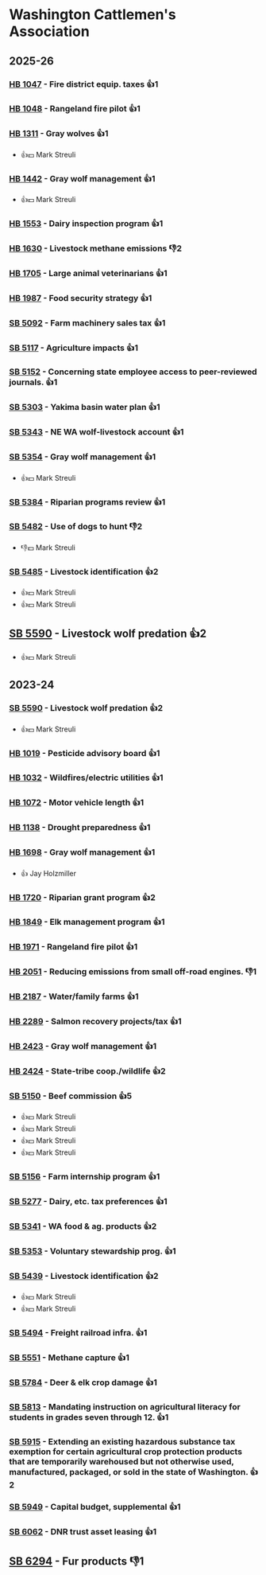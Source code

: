 # Washington Cattlemen's Association
## 2025-26

### [HB 1047](/bill/2025-26/hb/1047/) - Fire district equip. taxes 👍1  

### [HB 1048](/bill/2025-26/hb/1048/) - Rangeland fire pilot 👍1  

### [HB 1311](/bill/2025-26/hb/1311/) - Gray wolves 👍1  
* 👍💵 Mark Streuli

### [HB 1442](/bill/2025-26/hb/1442/) - Gray wolf management 👍1  
* 👍💵 Mark Streuli

### [HB 1553](/bill/2025-26/hb/1553/) - Dairy inspection program 👍1  

### [HB 1630](/bill/2025-26/hb/1630/) - Livestock methane emissions  👎2 

### [HB 1705](/bill/2025-26/hb/1705/) - Large animal veterinarians 👍1  

### [HB 1987](/bill/2025-26/hb/1987/) - Food security strategy 👍1  

### [SB 5092](/bill/2025-26/sb/5092/) - Farm machinery sales tax 👍1  

### [SB 5117](/bill/2025-26/sb/5117/) - Agriculture impacts 👍1  

### [SB 5152](/bill/2025-26/sb/5152/) - Concerning state employee access to peer-reviewed journals. 👍1  

### [SB 5303](/bill/2025-26/sb/5303/) - Yakima basin water plan 👍1  

### [SB 5343](/bill/2025-26/sb/5343/) - NE WA wolf-livestock account 👍1  

### [SB 5354](/bill/2025-26/sb/5354/) - Gray wolf management 👍1  
* 👍💵 Mark Streuli

### [SB 5384](/bill/2025-26/sb/5384/) - Riparian programs review 👍1  

### [SB 5482](/bill/2025-26/sb/5482/) - Use of dogs to hunt  👎2 
* 👎💵 Mark Streuli

### [SB 5485](/bill/2025-26/sb/5485/) - Livestock identification 👍2  
* 👍💵 Mark Streuli
* 👍💵 Mark Streuli

## [SB 5590](/bill/2025-26/sb/5590/) - Livestock wolf predation 👍2  
* 👍💵 Mark Streuli

## 2023-24

### [SB 5590](/bill/2023-24/sb/5590/) - Livestock wolf predation 👍2  
* 👍💵 Mark Streuli

### [HB 1019](/bill/2023-24/hb/1019/) - Pesticide advisory board 👍1  

### [HB 1032](/bill/2023-24/hb/1032/) - Wildfires/electric utilities 👍1  

### [HB 1072](/bill/2023-24/hb/1072/) - Motor vehicle length 👍1  

### [HB 1138](/bill/2023-24/hb/1138/) - Drought preparedness 👍1  

### [HB 1698](/bill/2023-24/hb/1698/) - Gray wolf management 👍1  
* 👍 Jay Holzmiller

### [HB 1720](/bill/2023-24/hb/1720/) - Riparian grant program 👍2  

### [HB 1849](/bill/2023-24/hb/1849/) - Elk management program 👍1  

### [HB 1971](/bill/2023-24/hb/1971/) - Rangeland fire pilot 👍1  

### [HB 2051](/bill/2023-24/hb/2051/) - Reducing emissions from small off-road engines.  👎1 

### [HB 2187](/bill/2023-24/hb/2187/) - Water/family farms 👍1  

### [HB 2289](/bill/2023-24/hb/2289/) - Salmon recovery projects/tax 👍1  

### [HB 2423](/bill/2023-24/hb/2423/) - Gray wolf management 👍1  

### [HB 2424](/bill/2023-24/hb/2424/) - State-tribe coop./wildlife 👍2  

### [SB 5150](/bill/2023-24/sb/5150/) - Beef commission 👍5  
* 👍💵 Mark Streuli
* 👍💵 Mark Streuli
* 👍💵 Mark Streuli
* 👍💵 Mark Streuli

### [SB 5156](/bill/2023-24/sb/5156/) - Farm internship program 👍1  

### [SB 5277](/bill/2023-24/sb/5277/) - Dairy, etc. tax preferences 👍1  

### [SB 5341](/bill/2023-24/sb/5341/) - WA food & ag. products 👍2  

### [SB 5353](/bill/2023-24/sb/5353/) - Voluntary stewardship prog. 👍1  

### [SB 5439](/bill/2023-24/sb/5439/) - Livestock identification 👍2  
* 👍💵 Mark Streuli
* 👍💵 Mark Streuli

### [SB 5494](/bill/2023-24/sb/5494/) - Freight railroad infra. 👍1  

### [SB 5551](/bill/2023-24/sb/5551/) - Methane capture 👍1  

### [SB 5784](/bill/2023-24/sb/5784/) - Deer & elk crop damage 👍1  

### [SB 5813](/bill/2023-24/sb/5813/) - Mandating instruction on agricultural literacy for students in grades seven through 12. 👍1  

### [SB 5915](/bill/2023-24/sb/5915/) - Extending an existing hazardous substance tax exemption for certain agricultural crop protection products that are temporarily warehoused but not otherwise used, manufactured, packaged, or sold in the state of Washington. 👍2  

### [SB 5949](/bill/2023-24/sb/5949/) - Capital budget, supplemental 👍1  

### [SB 6062](/bill/2023-24/sb/6062/) - DNR trust asset leasing 👍1  

## [SB 6294](/bill/2023-24/sb/6294/) - Fur products  👎1 

